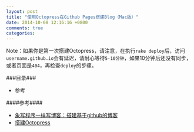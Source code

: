 ```yaml
---
layout: post
title: "使用Octopress在Github Pages搭建Blog（Mac版）"
date: 2014-10-08 12:16:16 +0800
comments: true
categories: 
---
```

Note：如果你是第一次搭建Octopress，请注意，在执行`rake deploy`后，访问`username.github.io`会有延迟，请耐心等待`5-10分钟`，如果10分钟后还没有同步，或者页面是`404`，再检查`deploy`的步骤。


###目录###
* 参考


####参考####
* [象写程序一样写博客：搭建基于github的博客](http://blog.devtang.com/blog/2012/02/10/setup-blog-based-on-github/)
* [搭建Octopress](http://stormzhang.github.io/other/2012/11/21/use-octopress-to-write-blog/)

